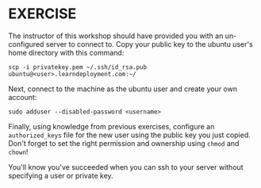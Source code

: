 # EXERCISE

The instructor of this workshop should have provided you with an un-configured
server to connect to. Copy your public key to the ubuntu user's home directory
with this command:

`scp -i privatekey.pem ~/.ssh/id_rsa.pub ubuntu@<user>.learndeployment.com:~/`

Next, connect to the machine as the ubuntu user and create your own account:

`sudo adduser --disabled-password <username>`

Finally, using knowledge from previous exercises, configure an `authorized_keys`
file for the new user using the public key you just copied. Don't forget to set
the right permission and ownership using `chmod` and `chown`!

You'll know you've succeeded when you can ssh to your server without specifying
a user or private key.
